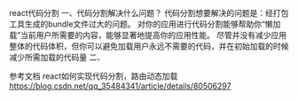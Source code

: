 react代码分割
一、代码分割解决什么问题？
    代码分割想要解决的问题是：经打包工具生成的bundle文件过大的问题。
    对你的应用进行代码分割能够帮助你“懒加载”当前用户所需要的内容，能够显著地提高你的应用性能。
    尽管并没有减少应用整体的代码体积，但你可以避免加载用户永远不需要的代码，并在初始加载的时候减少所需加载的代码量
二、






参考文档
react如何实现代码分割，路由动态加载
https://blog.csdn.net/qq_35484341/article/details/80506297
